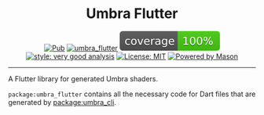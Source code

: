 <h1 align="center">
Umbra Flutter
</h1>

<p align="center">
<a href="https://pub.dev/packages/umbra_flutter"><img src="https://img.shields.io/pub/v/umbra_flutter.svg" alt="Pub"></a>
<a href="https://github.com/wolfenrain/umbra/actions"><img src="https://github.com/wolfenrain/umbra/workflows/umbra_flutter/badge.svg" alt="umbra_flutter"></a>
<a href="https://github.com/wolfenrain/umbra/actions"><img src="https://raw.githubusercontent.com/wolfenrain/umbra/main/packages/umbra_flutter/coverage_badge.svg" alt="coverage"></a>
<a href="https://pub.dev/packages/very_good_analysis"><img src="https://img.shields.io/badge/style-very_good_analysis-B22C89.svg" alt="style: very good analysis"></a>
<a href="https://opensource.org/licenses/MIT"><img src="https://img.shields.io/badge/license-MIT-purple.svg" alt="License: MIT"></a>
<a href="https://github.com/felangel/mason"><img src="https://img.shields.io/endpoint?url=https%3A%2F%2Ftinyurl.com%2Fmason-badge" alt="Powered by Mason"></a>
</p>

---

A Flutter library for generated Umbra shaders.

`package:umbra_flutter` contains all the necessary code for Dart files that are generated by [package:umbra_cli](https://pub.dev/packages/umbra_cli).
